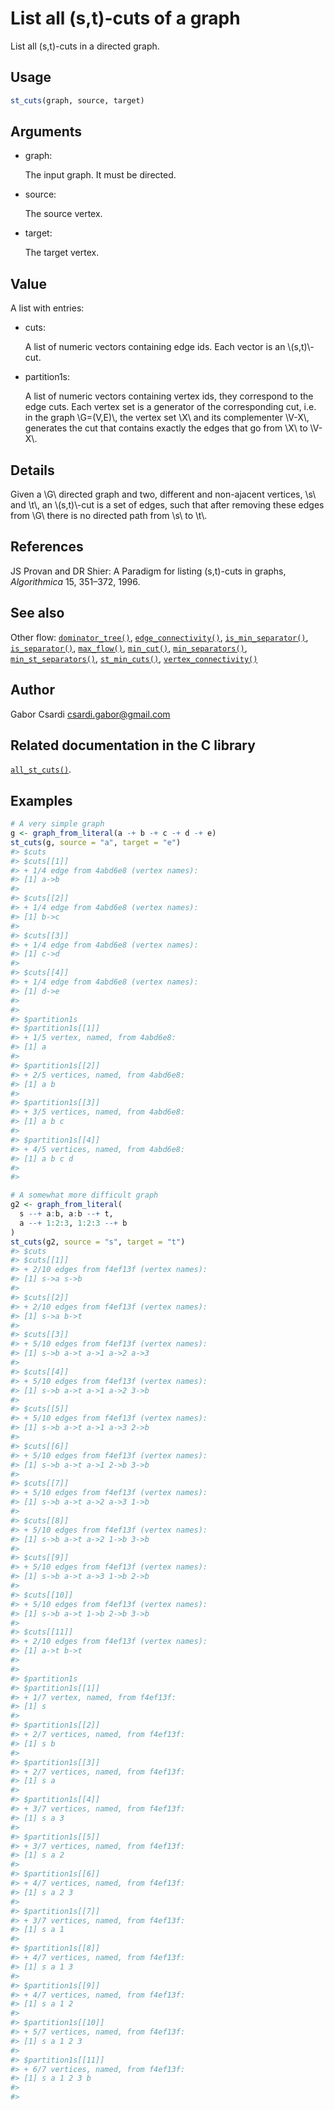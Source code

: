 # List all (s,t)-cuts of a graph

List all (s,t)-cuts in a directed graph.

## Usage

``` r
st_cuts(graph, source, target)
```

## Arguments

- graph:

  The input graph. It must be directed.

- source:

  The source vertex.

- target:

  The target vertex.

## Value

A list with entries:

- cuts:

  A list of numeric vectors containing edge ids. Each vector is an
  \\(s,t)\\-cut.

- partition1s:

  A list of numeric vectors containing vertex ids, they correspond to
  the edge cuts. Each vertex set is a generator of the corresponding
  cut, i.e. in the graph \\G=(V,E)\\, the vertex set \\X\\ and its
  complementer \\V-X\\, generates the cut that contains exactly the
  edges that go from \\X\\ to \\V-X\\.

## Details

Given a \\G\\ directed graph and two, different and non-ajacent
vertices, \\s\\ and \\t\\, an \\(s,t)\\-cut is a set of edges, such that
after removing these edges from \\G\\ there is no directed path from
\\s\\ to \\t\\.

## References

JS Provan and DR Shier: A Paradigm for listing (s,t)-cuts in graphs,
*Algorithmica* 15, 351–372, 1996.

## See also

Other flow:
[`dominator_tree()`](https://r.igraph.org/reference/dominator_tree.md),
[`edge_connectivity()`](https://r.igraph.org/reference/edge_connectivity.md),
[`is_min_separator()`](https://r.igraph.org/reference/is_min_separator.md),
[`is_separator()`](https://r.igraph.org/reference/is_separator.md),
[`max_flow()`](https://r.igraph.org/reference/max_flow.md),
[`min_cut()`](https://r.igraph.org/reference/min_cut.md),
[`min_separators()`](https://r.igraph.org/reference/min_separators.md),
[`min_st_separators()`](https://r.igraph.org/reference/min_st_separators.md),
[`st_min_cuts()`](https://r.igraph.org/reference/st_min_cuts.md),
[`vertex_connectivity()`](https://r.igraph.org/reference/vertex_connectivity.md)

## Author

Gabor Csardi <csardi.gabor@gmail.com>

## Related documentation in the C library

[`all_st_cuts()`](https://igraph.org/c/html/0.10.17/igraph-Flows.html#igraph_all_st_cuts).

## Examples

``` r
# A very simple graph
g <- graph_from_literal(a -+ b -+ c -+ d -+ e)
st_cuts(g, source = "a", target = "e")
#> $cuts
#> $cuts[[1]]
#> + 1/4 edge from 4abd6e8 (vertex names):
#> [1] a->b
#> 
#> $cuts[[2]]
#> + 1/4 edge from 4abd6e8 (vertex names):
#> [1] b->c
#> 
#> $cuts[[3]]
#> + 1/4 edge from 4abd6e8 (vertex names):
#> [1] c->d
#> 
#> $cuts[[4]]
#> + 1/4 edge from 4abd6e8 (vertex names):
#> [1] d->e
#> 
#> 
#> $partition1s
#> $partition1s[[1]]
#> + 1/5 vertex, named, from 4abd6e8:
#> [1] a
#> 
#> $partition1s[[2]]
#> + 2/5 vertices, named, from 4abd6e8:
#> [1] a b
#> 
#> $partition1s[[3]]
#> + 3/5 vertices, named, from 4abd6e8:
#> [1] a b c
#> 
#> $partition1s[[4]]
#> + 4/5 vertices, named, from 4abd6e8:
#> [1] a b c d
#> 
#> 

# A somewhat more difficult graph
g2 <- graph_from_literal(
  s --+ a:b, a:b --+ t,
  a --+ 1:2:3, 1:2:3 --+ b
)
st_cuts(g2, source = "s", target = "t")
#> $cuts
#> $cuts[[1]]
#> + 2/10 edges from f4ef13f (vertex names):
#> [1] s->a s->b
#> 
#> $cuts[[2]]
#> + 2/10 edges from f4ef13f (vertex names):
#> [1] s->a b->t
#> 
#> $cuts[[3]]
#> + 5/10 edges from f4ef13f (vertex names):
#> [1] s->b a->t a->1 a->2 a->3
#> 
#> $cuts[[4]]
#> + 5/10 edges from f4ef13f (vertex names):
#> [1] s->b a->t a->1 a->2 3->b
#> 
#> $cuts[[5]]
#> + 5/10 edges from f4ef13f (vertex names):
#> [1] s->b a->t a->1 a->3 2->b
#> 
#> $cuts[[6]]
#> + 5/10 edges from f4ef13f (vertex names):
#> [1] s->b a->t a->1 2->b 3->b
#> 
#> $cuts[[7]]
#> + 5/10 edges from f4ef13f (vertex names):
#> [1] s->b a->t a->2 a->3 1->b
#> 
#> $cuts[[8]]
#> + 5/10 edges from f4ef13f (vertex names):
#> [1] s->b a->t a->2 1->b 3->b
#> 
#> $cuts[[9]]
#> + 5/10 edges from f4ef13f (vertex names):
#> [1] s->b a->t a->3 1->b 2->b
#> 
#> $cuts[[10]]
#> + 5/10 edges from f4ef13f (vertex names):
#> [1] s->b a->t 1->b 2->b 3->b
#> 
#> $cuts[[11]]
#> + 2/10 edges from f4ef13f (vertex names):
#> [1] a->t b->t
#> 
#> 
#> $partition1s
#> $partition1s[[1]]
#> + 1/7 vertex, named, from f4ef13f:
#> [1] s
#> 
#> $partition1s[[2]]
#> + 2/7 vertices, named, from f4ef13f:
#> [1] s b
#> 
#> $partition1s[[3]]
#> + 2/7 vertices, named, from f4ef13f:
#> [1] s a
#> 
#> $partition1s[[4]]
#> + 3/7 vertices, named, from f4ef13f:
#> [1] s a 3
#> 
#> $partition1s[[5]]
#> + 3/7 vertices, named, from f4ef13f:
#> [1] s a 2
#> 
#> $partition1s[[6]]
#> + 4/7 vertices, named, from f4ef13f:
#> [1] s a 2 3
#> 
#> $partition1s[[7]]
#> + 3/7 vertices, named, from f4ef13f:
#> [1] s a 1
#> 
#> $partition1s[[8]]
#> + 4/7 vertices, named, from f4ef13f:
#> [1] s a 1 3
#> 
#> $partition1s[[9]]
#> + 4/7 vertices, named, from f4ef13f:
#> [1] s a 1 2
#> 
#> $partition1s[[10]]
#> + 5/7 vertices, named, from f4ef13f:
#> [1] s a 1 2 3
#> 
#> $partition1s[[11]]
#> + 6/7 vertices, named, from f4ef13f:
#> [1] s a 1 2 3 b
#> 
#> 
```
